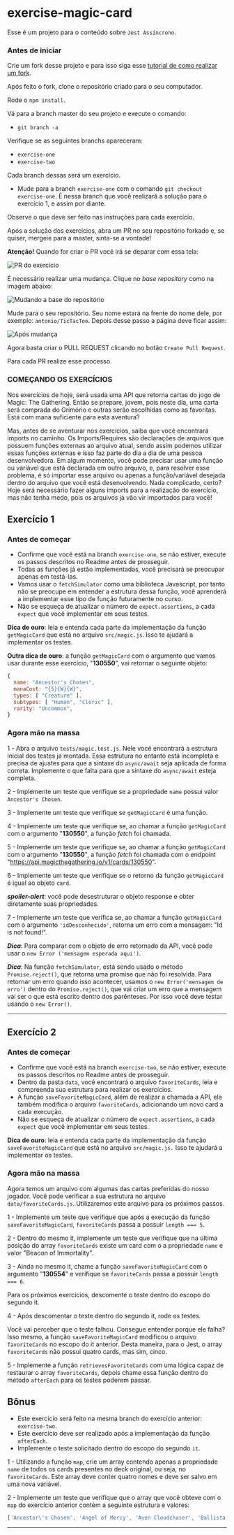 # exercise-magic-card

Esse é um projeto para o conteúdo sobre `Jest Assíncrono`.

### Antes de iniciar

Crie um fork desse projeto e para isso siga esse [tutorial de como realizar um fork](https://guides.github.com/activities/forking/).

Após feito o fork, clone o repositório criado para o seu computador.

Rode o `npm install`.

Vá para a branch master do seu projeto e execute o comando:
- `git branch -a`

Verifique se as seguintes branchs apareceram:

  * `exercise-one`
  * `exercise-two`

Cada branch dessas será um exercício.

- Mude para a branch `exercise-one` com o comando `git checkout exercise-one`. É nessa branch que você realizará a solução para o exercício 1, e assim por diante.

Observe o que deve ser feito nas instruções para cada exercício.

Após a solução dos exercícios, abra um PR no seu repositório forkado e, se quiser, mergeie para a master, sinta-se a vontade!

**Atenção!** Quando for criar o PR você irá se deparar com essa tela:

![PR do exercício](images/example-pr.png)

É necessário realizar uma mudança. Clique no *base repository* como na imagem abaixo:

![Mudando a base do repositório](images/change-base.png)

Mude para o seu repositório. Seu nome estará na frente do nome dele, por exemplo: `antonio/TicTacToe`. Depois desse passo a página deve ficar assim:

![Após mudança](images/after-change.png)

Agora basta criar o PULL REQUEST clicando no botão `Create Pull Request`.

Para cada PR realize esse processo.

### COMEÇANDO OS EXERCÍCIOS

Nos exercícios de hoje, será usada uma API que retorna cartas do jogo de Magic: The Gathering. Então se prepare, jovem, pois neste dia, uma carta será comprada do Grimório e outras serão escolhidas como as favoritas. Está com mana suficiente para esta aventura?

Mas, antes de se aventurar nos exercícios, saiba que você encontrará imports no caminho. Os Imports/Requires são declarações de arquivos que possuem funções externas ao arquivo atual, sendo assim podemos utilizar essas funções externas e isso faz parte do dia a dia de uma pessoa desenvolvedora. Em algum momento, você pode precisar usar uma função ou variável que está declarada em outro arquivo, e, para resolver esse problema, é só importar esse arquivo ou apenas a função/variável desejada dentro do arquivo que você está desenvolvendo. Nada complicado, certo? Hoje será necessário fazer alguns imports para a realização do exercício, mas não tenha medo, pois os arquivos já vão vir importados para você!

## Exercício 1

### Antes de começar

* Confirme que você está na branch `exercise-one`, se não estiver, execute os passos descritos no Readme antes de prosseguir.
* Todas as funções já estão impĺementadas, você precisará se preocupar apenas em testá-las.
* Vamos usar o `fetchSimulator` como uma biblioteca Javascript, por tanto não se preocupe em entender a estrutura dessa função, você aprenderá a implementar esse tipo de função futuramente no curso.
* Não se esqueça de atualizar o número de `expect.assertions`, a cada `expect` que você implementar em seus testes.

**Dica de ouro**: leia e entenda cada parte da implementação da função `getMagicCard` que está no arquivo `src/magic.js`. Isso te ajudará a implementar os testes.

**Outra dica de ouro**: a função `getMagicCard` com o argumento que vamos usar durante esse exercício, "**130550**", vai retornar o seguinte objeto:
```javascript
{
  name: "Ancestor's Chosen",
  manaCost: "{5}{W}{W}",
  types: [ "Creature" ],
  subtypes: [ "Human", "Cleric" ],
  rarity: "Uncommon",
}
```

### Agora mão na massa

1 - Abra o arquivo `tests/magic.test.js`. Nele você encontrará a estrutura inicial dos testes ja montada. Essa estrutura no entanto está incompleta e precisa de ajustes para que a sintaxe do `async/await` seja aplicada de forma correta. Implemente o que falta para que a sintaxe do `async/await` esteja completa.

2 - Implemente um teste que verifique se a propriedade `name` possui valor `Ancestor's Chosen`.

3 - Implemente um teste que verifique se `getMagicCard` é uma função.

4 - Implemente um teste que verifique se, ao chamar a função `getMagicCard` com o argumento "**130550**", a função *fetch* foi chamada.

5 - Implemente um teste que verifique se, ao chamar a função `getMagicCard` com o argumento "**130550**", a função *fetch* foi chamada com o endpoint "https://api.magicthegathering.io/v1/cards/130550".

6 - Implemente um teste que verifique se o retorno da função `getMagicCard` é igual ao objeto `card`.

***spoiler-alert***: você pode desestruturar o objeto response e obter diretamente suas propriedades.

7 - Implemente um teste que verifica se, ao chamar a função `getMagicCard` com o argumento `'idDesconhecido'`, retorna um erro com a mensagem: "Id is not found!".

***Dica***: Para comparar com o objeto de erro retornado da API, você pode usar o `new Error ('mensagem esperada aqui')`.

***Dica***: Na função `fetchSimulator`, está sendo usado o método `Promise.reject()`, que retorna uma promise que não foi resolvida. Para retornar um erro quando isso acontecer, usamos o `new Error('mensagem de erro')` dentro do `Promise.reject()`, que vai criar um erro que a mensagem vai ser o que está escrito dentro dos parênteses. Por isso você deve testar usando o `new Error()`.

---

## Exercício 2

### Antes de começar

* Confirme que você está na branch `exercise-two`, se não estiver, execute os passos descritos no Readme antes de prosseguir.
* Dentro da pasta `data`, você encontrará o arquivo `favoriteCards`, leia e compreenda sua estrutura para realizar os exercícios.
* A função `saveFavoriteMagicCard`, além de realizar a chamada a API, ela também modifica o arquivo `favoriteCards`, adicionando um novo card a cada execução.
* Não se esqueça de atualizar o número de `expect.assertions`, a cada `expect` que você implementar em seus testes.

**Dica de ouro**: leia e entenda cada parte da implementação da função `saveFavoriteMagicCard` que está no arquivo `src/magic.js.` Isso te ajudará a implementar os testes.

### Agora mão na massa

Agora temos um arquivo com algumas das cartas preferidas do nosso jogador. Você pode verificar a sua estrutura no arquivo `data/favoriteCards.js`. Utilizaremos este arquivo para os próximos passos.

1 - Implemente um teste que verifique que após a execução da função `saveFavoriteMagicCard`, `favoriteCards` passa a possuir `length === 5`.

2 - Dentro do mesmo it, implemente um teste que verifique que na última posição do array `favoriteCards` existe um card com o a propriedade `name` e valor "Beacon of Immortality".

3 - Ainda no mesmo it, chame a função `saveFavoriteMagicCard` com o argumento "**130554**" e verifique se `favoriteCards` passa a possuir `length === 6`.

Para os próximos exercícios, descomente o teste dentro do escopo do segundo it.

4 - Após descomentar o teste dentro do segundo it, rode os testes. 

Você vai perceber que o teste falhou. Consegue entender porque ele falha? Isso mesmo, a função `saveFavoriteMagicCard` modificou o arquivo `favoriteCards` no escopo do it anterior. Desta maneira, para o Jest, o array `favoriteCards` não possui quatro cards, mas sim, cinco.

5 - Implemente a função `retrievesFavoriteCards` com uma lógica capaz de restaurar o array `favoriteCards`, depois chame essa função dentro do método `afterEach` para os testes poderem passar.

## Bônus

* Este exercício será feito na mesma branch do exercício anterior: `exercise-two`. 
* Este exercício deve ser realizado após a implementação da função `afterEach`.
* Implemente o teste solicitado dentro do escopo do segundo `it`.

1 - Utilizando a função `map`, crie um array contendo apenas a propriedade `name` de todos os cards presentes no deck original, ou seja, no `favoriteCards`. Este array deve conter quatro nomes e deve ser salvo em uma nova variável.

2 - Implemente um teste que verifique que o array que você obteve com o `map` do exercício anterior contém a seguinte estrutura e valores:

```js
['Ancestor\'s Chosen', 'Angel of Mercy', 'Aven Cloudchaser', 'Ballista Squad']
```
---